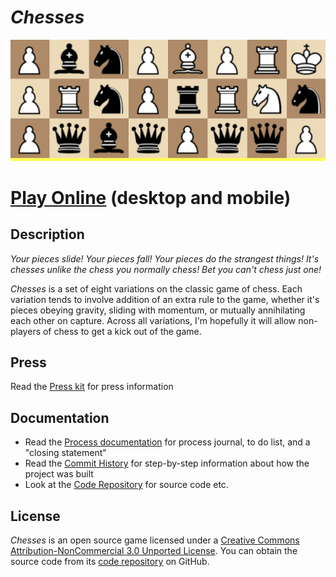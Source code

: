 # *Chesses*

![](images/chesses-banner.png)

# [Play Online](https://www.pippinbarr.com/chesses/) (desktop and mobile)

## Description
*Your pieces slide! Your pieces fall! Your pieces do the strangest things! It's chesses unlike the chess you normally chess! Bet you can't chess just one!*

_Chesses_ is a set of eight variations on the classic game of chess. Each variation tends to involve addition of an extra rule to the game, whether it's pieces obeying gravity, sliding with momentum, or mutually annihilating each other on capture. Across all variations, I'm hopefully it will allow non-players of chess to get a kick out of the game.

## Press
Read the [Press kit](https://github.com/pippinbarr/chesses/blob/master/press/README.md) for press information

## Documentation
* Read the [Process documentation](../process) for process journal, to do list, and a "closing statement"
* Read the [Commit History](https://github.com/pippinbarr/chesses/commits/master) for step-by-step information about how the project was built
* Look at the [Code Repository](https://github.com/pippinbarr/chesses) for source code etc.

## License
_Chesses_ is an open source game licensed under a [Creative Commons Attribution-NonCommercial 3.0 Unported License](http://creativecommons.org/licenses/by-nc/3.0/). You can obtain the source code from its [code repository](https://github.com/pippinbarr/chesses) on GitHub.
